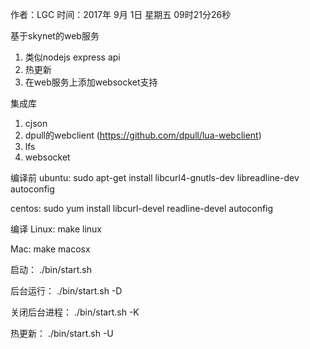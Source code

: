 作者：LGC
时间：2017年 9月 1日 星期五 09时21分26秒


基于skynet的web服务
1. 类似nodejs express api
2. 热更新
3. 在web服务上添加websocket支持

集成库
1. cjson
2. dpull的webclient (https://github.com/dpull/lua-webclient)
3. lfs
4. websocket


编译前
ubuntu: sudo apt-get install libcurl4-gnutls-dev libreadline-dev autoconfig

centos: sudo yum install libcurl-devel readline-devel  autoconfig

编译
Linux: make linux

Mac: make macosx

启动：
./bin/start.sh

后台运行：
./bin/start.sh -D

关闭后台进程：
./bin/start.sh -K

热更新：
./bin/start.sh -U

